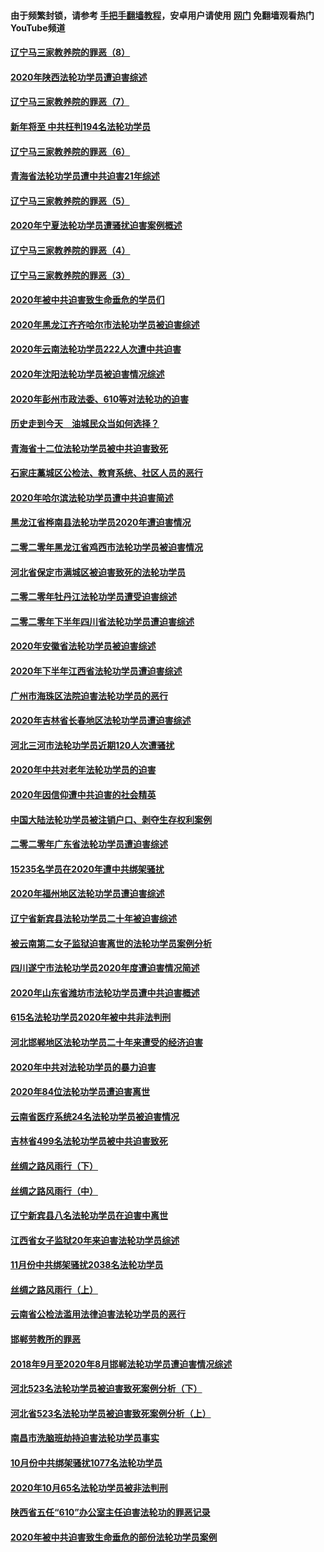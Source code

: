 #### 由于频繁封锁，请参考 [手把手翻墙教程](https://github.com/gfw-breaker/guides/wiki/)，安卓用户请使用 [网门](https://github.com/gfw-breaker/nogfw/blob/master/dl.md?t=02051900) 免翻墙观看热门YouTube频道 

#### [辽宁马三家教养院的罪恶（8）](../pages/328/419145.md?t=02051900) 

#### [2020年陕西法轮功学员遭迫害综述](../pages/328/419510.md?t=02051900) 

#### [辽宁马三家教养院的罪恶（7）](../pages/328/419144.md?t=02051900) 

#### [新年将至 中共枉判194名法轮功学员](../pages/328/419464.md?t=02051900) 

#### [辽宁马三家教养院的罪恶（6）](../pages/328/419143.md?t=02051900) 

#### [青海省法轮功学员遭中共迫害21年综述](../pages/328/419410.md?t=02051900) 

#### [辽宁马三家教养院的罪恶（5）](../pages/328/419142.md?t=02051900) 

#### [2020年宁夏法轮功学员遭骚扰迫害案例概述](../pages/328/419333.md?t=02051900) 

#### [辽宁马三家教养院的罪恶（4）](../pages/328/419141.md?t=02051900) 

#### [辽宁马三家教养院的罪恶（3）](../pages/328/419140.md?t=02051900) 

#### [2020年被中共迫害致生命垂危的学员们](../pages/328/419132.md?t=02051900) 

#### [2020年黑龙江齐齐哈尔市法轮功学员被迫害综述](../pages/328/419175.md?t=02051900) 

#### [2020年云南法轮功学员222人次遭中共迫害](../pages/328/419130.md?t=02051900) 

#### [2020年沈阳法轮功学员被迫害情况综述](../pages/328/419088.md?t=02051900) 

#### [2020年彭州市政法委、610等对法轮功的迫害](../pages/328/419092.md?t=02051900) 

#### [历史走到今天　油城民众当如何选择？](../pages/328/419084.md?t=02051900) 

#### [青海省十二位法轮功学员被中共迫害致死](../pages/328/419002.md?t=02051900) 

#### [石家庄藁城区公检法、教育系统、社区人员的恶行](../pages/328/419000.md?t=02051900) 

#### [2020年哈尔滨法轮功学员遭中共迫害简述](../pages/328/418966.md?t=02051900) 

#### [黑龙江省桦南县法轮功学员2020年遭迫害情况](../pages/328/418993.md?t=02051900) 

#### [二零二零年黑龙江省鸡西市法轮功学员被迫害情况](../pages/328/418957.md?t=02051900) 

#### [河北省保定市满城区被迫害致死的法轮功学员](../pages/328/418806.md?t=02051900) 

#### [二零二零年牡丹江法轮功学员遭受迫害综述](../pages/328/418822.md?t=02051900) 

#### [二零二零年下半年四川省法轮功学员遭迫害综述](../pages/328/418762.md?t=02051900) 

#### [2020年安徽省法轮功学员被迫害综述](../pages/328/418751.md?t=02051900) 

#### [2020年下半年江西省法轮功学员遭迫害综述](../pages/328/418732.md?t=02051900) 

#### [广州市海珠区法院迫害法轮功学员的恶行](../pages/328/418722.md?t=02051900) 

#### [2020年吉林省长春地区法轮功学员遭迫害综述](../pages/328/418422.md?t=02051900) 

#### [河北三河市法轮功学员近期120人次遭骚扰](../pages/328/418620.md?t=02051900) 

#### [2020年中共对老年法轮功学员的迫害](../pages/328/418627.md?t=02051900) 

#### [2020年因信仰遭中共迫害的社会精英](../pages/328/418601.md?t=02051900) 

#### [中国大陆法轮功学员被注销户口、剥夺生存权利案例](../pages/328/418575.md?t=02051900) 

#### [二零二零年广东省法轮功学员遭迫害综述](../pages/328/418452.md?t=02051900) 

#### [15235名学员在2020年遭中共绑架骚扰](../pages/328/418447.md?t=02051900) 

#### [2020年福州地区法轮功学员遭迫害综述](../pages/328/418352.md?t=02051900) 

#### [辽宁省新宾县法轮功学员二十年被迫害综述](../pages/328/418318.md?t=02051900) 

#### [被云南第二女子监狱迫害离世的法轮功学员案例分析](../pages/328/417986.md?t=02051900) 

#### [四川遂宁市法轮功学员2020年度遭迫害情况简述](../pages/328/418083.md?t=02051900) 

#### [2020年山东省潍坊市法轮功学员遭中共迫害概述](../pages/328/418128.md?t=02051900) 

#### [615名法轮功学员2020年被中共非法判刑](../pages/328/418123.md?t=02051900) 

#### [河北邯郸地区法轮功学员二十年来遭受的经济迫害](../pages/328/417554.md?t=02051900) 

#### [2020年中共对法轮功学员的暴力迫害](../pages/328/416854.md?t=02051900) 

#### [2020年84位法轮功学员遭迫害离世](../pages/328/416947.md?t=02051900) 

#### [云南省医疗系统24名法轮功学员被迫害情况](../pages/328/416978.md?t=02051900) 

#### [吉林省499名法轮功学员被中共迫害致死](../pages/328/416519.md?t=02051900) 

#### [丝绸之路风雨行（下）](../pages/328/416166.md?t=02051900) 

#### [丝绸之路风雨行（中）](../pages/328/416165.md?t=02051900) 

#### [辽宁新宾县八名法轮功学员在迫害中离世](../pages/328/416383.md?t=02051900) 

#### [江西省女子监狱20年来迫害法轮功学员综述](../pages/328/416327.md?t=02051900) 

#### [11月份中共绑架骚扰2038名法轮功学员](../pages/328/416210.md?t=02051900) 

#### [丝绸之路风雨行（上）](../pages/328/416167.md?t=02051900) 

#### [云南省公检法滥用法律迫害法轮功学员的恶行](../pages/328/416012.md?t=02051900) 

#### [邯郸劳教所的罪恶](../pages/328/415894.md?t=02051900) 

#### [2018年9月至2020年8月邯郸法轮功学员遭迫害情况综述](../pages/328/415563.md?t=02051900) 

#### [河北523名法轮功学员被迫害致死案例分析（下）](../pages/328/414942.md?t=02051900) 

#### [河北省523名法轮功学员被迫害致死案例分析（上）](../pages/328/414941.md?t=02051900) 

#### [南昌市洗脑班劫持迫害法轮功学员事实](../pages/328/415048.md?t=02051900) 

#### [10月份中共绑架骚扰1077名法轮功学员](../pages/328/414995.md?t=02051900) 

#### [2020年10月65名法轮功学员被非法判刑](../pages/328/414617.md?t=02051900) 

#### [陕西省五任“610”办公室主任迫害法轮功的罪恶记录](../pages/328/414486.md?t=02051900) 

#### [2020年被中共迫害致生命垂危的部份法轮功学员案例](../pages/328/414427.md?t=02051900) 

